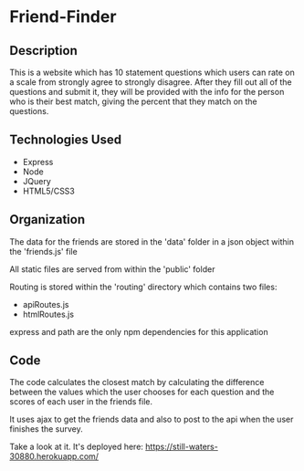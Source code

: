 # Friend-Finder

## Description

This is a website which has 10 statement questions which users can rate on a scale from strongly agree to strongly disagree. After they fill out all of the questions and submit it, they will be provided with the info for the person who is their best match, giving the percent that they match on the questions.

## Technologies Used

* Express
* Node
* JQuery
* HTML5/CSS3


## Organization

The data for the friends are stored in the 'data' folder in a json object within the 'friends.js' file

All static files are served from within the 'public' folder

Routing is stored within the 'routing' directory which contains two files: 
* apiRoutes.js
* htmlRoutes.js 

express and path are the only npm dependencies for this application

## Code 

The code calculates the closest match by calculating the difference between the values which the user chooses for each question and the scores of each user in the friends file. 

It uses ajax to get the friends data and also to post to the api when the user finishes the survey.


Take a look at it. It's deployed here: 
https://still-waters-30880.herokuapp.com/
